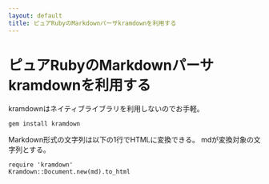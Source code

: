 ```yaml
---
layout: default
title: ピュアRubyのMarkdownパーサkramdownを利用する
---
```


# ピュアRubyのMarkdownパーサkramdownを利用する

kramdownはネイティブライブラリを利用しないのでお手軽。

    gem install kramdown

Markdown形式の文字列は以下の1行でHTMLに変換できる。
mdが変換対象の文字列とする。

    require 'kramdown'
    Kramdown::Document.new(md).to_html
